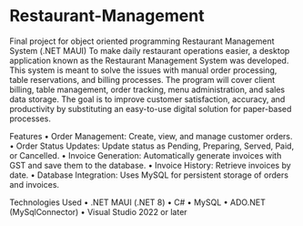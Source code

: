 # Restaurant-Management
Final project for object oriented programming
Restaurant Management System (.NET MAUI)
To make daily restaurant operations easier, a desktop application known as the Restaurant Management System was developed. This system is meant to solve the issues with manual order processing, table reservations, and billing processes. The program will cover client billing, table management, order tracking, menu administration, and sales data storage. The goal is to improve customer satisfaction, accuracy, and productivity by substituting an easy-to-use digital solution for paper-based processes.

 Features
•	Order Management: Create, view, and manage customer orders.
•	Order Status Updates: Update status as Pending, Preparing, Served, Paid, or Cancelled.
•	Invoice Generation: Automatically generate invoices with GST and save them to the database.
•	Invoice History: Retrieve invoices by date.
•	Database Integration: Uses MySQL for persistent storage of orders and invoices.

Technologies Used
•	.NET MAUI (.NET 8)
•	C#
•	MySQL
•	ADO.NET (MySqlConnector)
•	Visual Studio 2022 or later


